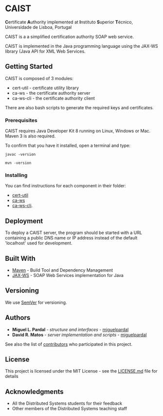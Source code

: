 # CAIST

**C**ertificate **A**uthority implemented at **I**nstituto **S**uperior **T**écnico, Universidade de Lisboa, Portugal

CAIST is a a simplified certification authority SOAP web service.

CAIST is implemented in the Java programming language using the JAX-WS library (Java API for XML Web Services.


## Getting Started

CAIST is composed of 3 modules:
* cert-util - certificate utility library
* ca-ws - the certificate authority server
* ca-ws-cli - the certificate authority client

There are also bash scripts to generate the required keys and certificates.


### Prerequisites

CAIST requires Java Developer Kit 8 running on Linux, Windows or Mac.
Maven 3 is also required.

To confirm that you have it installed, open a terminal and type:

```
javac -version

mvn -version
```


### Installing

You can find instructions for each component in their folder:
* [cert-util](cert-util/)
* [ca-ws](ca-ws/)
* [ca-ws-cli](ca-ws-cli/).

<!--
mention compilation with super POM
-->

<!--
## Running the tests

Explain how to run the automated tests for this system

### Break down into end to end tests

Explain what these tests test and why

```
Give an example
```

### And coding style tests

Explain what these tests test and why

```
Give an example
```
-->

## Deployment

To deploy a CAIST server, the program should be started with a URL containing a public DNS name or IP address instead of the default 'localhost' used for development.


## Built With

* [Maven](https://maven.apache.org/) - Build Tool and Dependency Management
* [JAX-WS](https://javaee.github.io/metro-jax-ws/) - SOAP Web Services implementation for Java

<!--
## Contributing

Please read [CONTRIBUTING.md](https://gist.github.com/PurpleBooth/b24679402957c63ec426) for details on our code of conduct, and the process for submitting pull requests to us.
-->

## Versioning

We use [SemVer](http://semver.org/) for versioning.


## Authors

* **Miguel L. Pardal** - *structure and interfaces* - [miguelpardal](https://github.com/miguelpardal)
* **David R. Matos** - *server implementation and scripts* - [miguelpardal](https://github.com/miguelpardal)

See also the list of [contributors](https://github.com/tecnico-distsys/caist/contributors) who participated in this project.

## License

This project is licensed under the MIT License - see the [LICENSE.md](LICENSE.md) file for details

## Acknowledgments

* All the Distributed Systems students for their feedback
* Other members of the Distributed Systems teaching staff
